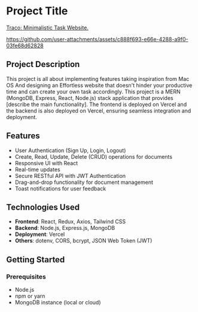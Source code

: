 # Project Title

[Traco: Minimalistic Task Website.](tracodocs.vercel.app)


https://github.com/user-attachments/assets/c888f693-e66e-4288-a9f0-03fe68d62828



## Project Description

This project is all about implementing features taking inspiration from Mac OS And designing an Effortless website that doesn't hinder your productive time and can create your own task accordingly. 
This project is a MERN (MongoDB, Express, React, Node.js) stack application that provides [describe the main functionality]. The frontend is deployed on Vercel and the backend is also deployed on Vercel, ensuring seamless integration and deployment.

## Features

- User Authentication (Sign Up, Login, Logout)
- Create, Read, Update, Delete (CRUD) operations for documents
- Responsive UI with React
- Real-time updates
- Secure RESTful API with JWT Authentication
- Drag-and-drop functionality for document management
- Toast notifications for user feedback

## Technologies Used

- **Frontend**: React, Redux, Axios, Tailwind CSS
- **Backend**: Node.js, Express.js, MongoDB
- **Deployment**: Vercel
- **Others**: dotenv, CORS, bcrypt, JSON Web Token (JWT)

## Getting Started

### Prerequisites

- Node.js
- npm or yarn
- MongoDB instance (local or cloud)
